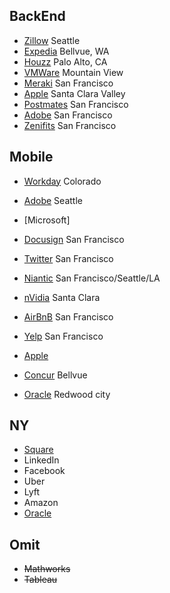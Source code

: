 BackEnd
-------
* [Zillow](https://www.zillow.com/careers/openings/?j=oYG75fwA) Seattle
* [Expedia](https://expedia.wd5.myworkdayjobs.com/en-US/search/job/USA---Washington---Bellevue/Senior-Software-Development-Engineer_R-22265) Bellvue, WA
* [Houzz](https://www.houzz.com/jobs?id=c0ce0edc-ceac-4089-bb57-aca883e51f6b) Palo Alto, CA
* [VMWare](https://careers.vmware.com/job/mountain-view/server-engineer/1567/6880361) Mountain View
* [Meraki](https://meraki.cisco.com/jobs#938803) San Francisco
* [Apple](https://jobs.apple.com/us/search?#&ss=android&t=0&so=&lo=0*USA&pN=0&openJobId=113116562) Santa Clara Valley
* [Postmates](https://postmates.com/jobs/openings) San Francisco
* [Adobe](https://adobe.wd5.myworkdayjobs.com/en-US/external_experienced/job/San-Francisco/Software-Engineer_50997-1) San Francisco
* [Zenifits](https://www.zenefits.com/zennation/744141/) San Francisco

Mobile
----
* [Workday](https://workday.wd5.myworkdayjobs.com/en-US/Workday/job/USA-CO-Boulder/Software-Engineer--Mobile_JR-22628) Colorado
* [Adobe](https://adobe.wd5.myworkdayjobs.com/en-US/external_experienced/job/Seattle/Sr-Engineer-Design-Intelligence_55080) Seattle
* [Microsoft]
* [Docusign](https://www.docusign.com/company/careers/open?gh_jid=955813) San Francisco
* [Twitter](https://careers.twitter.com/en/work-for-twitter/software-engineer-android-home.html) San Francisco
* [Niantic](https://www.nianticlabs.com/jobs/mobile-software-engineer/) San Francisco/Seattle/LA

* [nVidia](https://nvidia.wd5.myworkdayjobs.com/en-US/NVIDIAExternalCareerSite/job/US-CA-Santa-Clara/Mobile-application-developer_JR1910801) Santa Clara
* [AirBnB](https://www.airbnb.com/careers/departments/position/2281) San Francisco
* [Yelp](https://www.yelp.com/careers/job-openings/46136fee-03e6-4766-b6ad-a8b87c0bf9cd?description=Software-Engineer-Mobile-Android_Engineering_San-Francisco-CA) San Francisco
* [Apple](https://jobs.apple.com/us/search?#specs&ss=Applications%20SW%20Engineer%20-%20Android&t=0&so=&lo=0*USA&pN=0&openJobId=113116562)
* [Concur](https://jobs.sap.com/job/Bellevue-Senior-Developer-Job-WA-98004/437827601/) Bellvue
* [Oracle](https://oracle.taleo.net/careersection/2/jobdetail.ftl?job=17001EFR&tz=GMT-05%3A00) Redwood city

NY
------
* [Square](https://www.smartrecruiters.com/Square/743999664611535)
* LinkedIn
* Facebook
* Uber
* Lyft
* Amazon
* [Oracle](https://oracle.taleo.net/careersection/2/jobdetail.ftl?job=180001BE&tz=GMT-05%3A00)

Omit
----

* ~~Mathworks~~
* ~~Tableau~~
